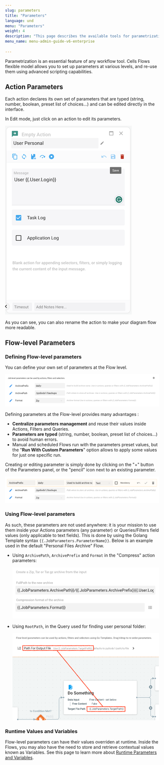 ```yaml
---
slug: parameters
title: "Parameters"
language: und
menu: "Parameters"
weight: 4
description: "This page describes the available tools for parametrization in Cells Flows, an essential feature of any workflow tool"
menu_name: menu-admin-guide-v6-enterprise

---
```

Parametrization is an essential feature of any workflow tool. Cells Flows flexible model allows you to set up parameters at various levels, and re-use them using advanced scripting capabilities.

## Action Parameters

Each action declares its own set of parameters that are typed (string, number, boolean, preset list of choices...) and can be edited directly in the interface.

In Edit mode, just click on an action to edit its parameters.

![](../../images/0_overview/anatomy-action-level-parameters.png)

As you can see, you can also rename the action to make your diagram flow more readable.
## Flow-level Parameters

### Defining Flow-level parameters

You can define your own set of parameters at the Flow level. 

![](../../images/0_overview/anatomy-job-level-parameters.png)

Defining parameters at the Flow-level provides many advantages : 

 - **Centralize parameters management** and reuse their values inside Actions, Filters and Queries.
 - **Parameters are typed** (string, number, boolean, preset list of choices...) to avoid human errors.
 - Manual and scheduled Flows run with the parameters preset values, but the "**Run With Custom Parameters**" option allows to apply some values for just one specific run. 

Creating or editing parameter is simply done by clicking on the "+" button of the Parameters panel, or the "pencil" icon next to an existing parameter.

![](../../images/0_overview/anatomy-job-level-parameter-edit.png)

### Using Flow-level parameters

As such, these parameters are not used anywhere: it is your mission to use them inside your Actions parameters (any parameter) or Queries/Filters field values (only applicable to text fields).  This is done by using the Golang Template syntax `{{.JobParameters.ParameterName}}`. Below is an example used in the default "Personal Files Archive" Flow. 

 - Using `ArchivePath`, `ArchivePrefix` and `Format` in the "Compress" action parameters:

   ![](../../images/0_overview/anatomy-job-level-parameter-usage-action.png)

 - Using `RootPath`, in the Query used for finding user personal folder:

   ![](../../images/0_overview/anatomy-job-level-parameter-usage-filter.png)

### Runtime Values and Variables

Flow-level parameters can have their values overriden at runtime. Inside the Flows, you may also have the need to store and retrieve contextual values known as Variables. See this page to learn more about [Runtime Parameters and Variables](https://docs.pydio.com/cells-v4/cellsflows/cells-flows-manual/building-your-own-flows/runtime-parameters-and-variables/).